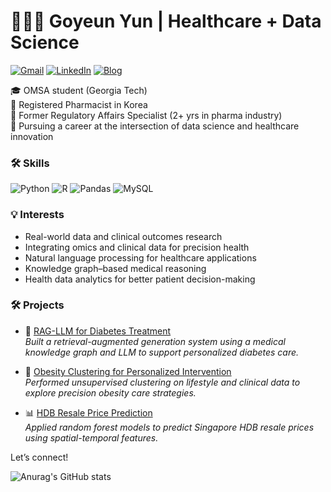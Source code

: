 
# 👩🏻‍⚕️ Goyeun Yun | Healthcare + Data Science

[![Gmail](https://img.shields.io/badge/email-goneyak0323@gmail.com-EA4335?style=flat-square&logo=gmail&logoColor=white)](mailto:goneyak0323@gmail.com)
[![LinkedIn](https://img.shields.io/badge/LinkedIn-goyeun--yun-0A66C2?style=flat-square&logo=linkedin&logoColor=white)](https://linkedin.com/in/goyeun-yun-2a939b22a)
[![Blog](https://img.shields.io/badge/Blog-Tistory-orange?style=flat-square&logo=blogger&logoColor=white)](https://goneyak.tistory.com)   

🎓 OMSA student (Georgia Tech)  
💊 Registered Pharmacist in Korea   
📜 Former Regulatory Affairs Specialist (2+ yrs in pharma industry)  
🧬 Pursuing a career at the intersection of data science and healthcare innovation

### 🛠️ Skills   
![Python](https://img.shields.io/badge/Python-3776AB?style=flat-square&logo=python&logoColor=white)
![R](https://img.shields.io/badge/R-276DC3?style=flat-square&logo=r&logoColor=white)
![Pandas](https://img.shields.io/badge/Pandas-150458?style=flat-square&logo=pandas&logoColor=white)
![MySQL](https://img.shields.io/badge/MySQL-4479A1?style=flat-square&logo=mysql&logoColor=white)

### 💡 Interests
- Real-world data and clinical outcomes research
- Integrating omics and clinical data for precision health
- Natural language processing for healthcare applications  
- Knowledge graph–based medical reasoning
- Health data analytics for better patient decision-making

### 🛠️ Projects

- 🔗 [RAG-LLM for Diabetes Treatment](https://github.com/YOURPROJECT1)  
  *Built a retrieval-augmented generation system using a medical knowledge graph and LLM to support personalized diabetes care.*

- 🧠 [Obesity Clustering for Personalized Intervention](https://github.com/YOURPROJECT3)  
  *Performed unsupervised clustering on lifestyle and clinical data to explore precision obesity care strategies.*

- 📊 [HDB Resale Price Prediction](https://github.com/YOURPROJECT2)  
  *Applied random forest models to predict Singapore HDB resale prices using spatial-temporal features.*

Let’s connect!


![Anurag's GitHub stats](https://github-readme-stats.vercel.app/api?username=goneyak&show_icons=true&theme=radical)
